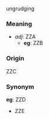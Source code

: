 ungrudging
### Meaning
+ _adj_: ZZA
    + __eg__: ZZB

### Origin

ZZC

### Synonym

__eg__: ZZD

+ ZZE


